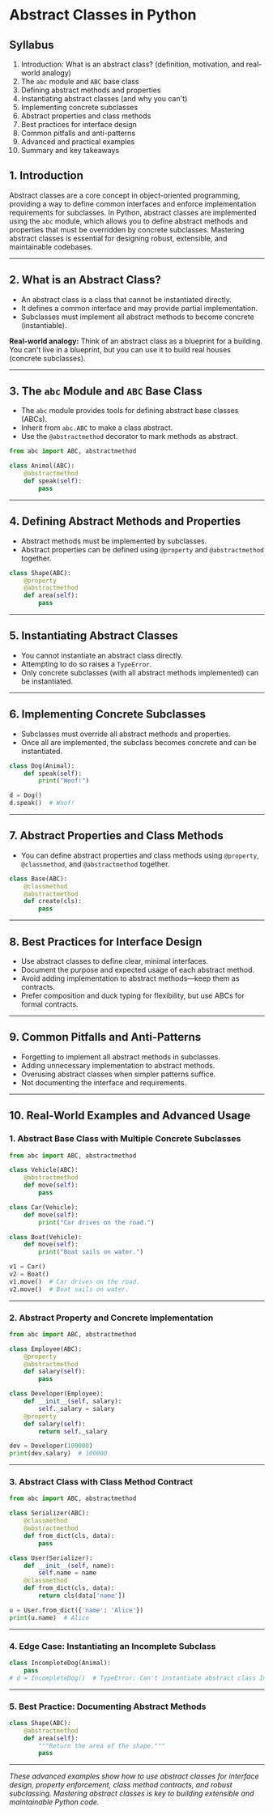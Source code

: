 
# Abstract Classes in Python

## Syllabus

1. Introduction: What is an abstract class? (definition, motivation, and real-world analogy)
2. The `abc` module and `ABC` base class
3. Defining abstract methods and properties
4. Instantiating abstract classes (and why you can't)
5. Implementing concrete subclasses
6. Abstract properties and class methods
7. Best practices for interface design
8. Common pitfalls and anti-patterns
9. Advanced and practical examples
10. Summary and key takeaways

## 1. Introduction

Abstract classes are a core concept in object-oriented programming, providing a way to define common interfaces and enforce implementation requirements for subclasses. In Python, abstract classes are implemented using the `abc` module, which allows you to define abstract methods and properties that must be overridden by concrete subclasses. Mastering abstract classes is essential for designing robust, extensible, and maintainable codebases.

---

## 2. What is an Abstract Class?

- An abstract class is a class that cannot be instantiated directly.
- It defines a common interface and may provide partial implementation.
- Subclasses must implement all abstract methods to become concrete (instantiable).

**Real-world analogy:** Think of an abstract class as a blueprint for a building. You can't live in a blueprint, but you can use it to build real houses (concrete subclasses).

---

## 3. The `abc` Module and `ABC` Base Class

- The `abc` module provides tools for defining abstract base classes (ABCs).
- Inherit from `abc.ABC` to make a class abstract.
- Use the `@abstractmethod` decorator to mark methods as abstract.

```python
from abc import ABC, abstractmethod

class Animal(ABC):
    @abstractmethod
    def speak(self):
        pass
```

---

## 4. Defining Abstract Methods and Properties

- Abstract methods must be implemented by subclasses.
- Abstract properties can be defined using `@property` and `@abstractmethod` together.

```python
class Shape(ABC):
    @property
    @abstractmethod
    def area(self):
        pass
```

---

## 5. Instantiating Abstract Classes

- You cannot instantiate an abstract class directly.
- Attempting to do so raises a `TypeError`.
- Only concrete subclasses (with all abstract methods implemented) can be instantiated.

---

## 6. Implementing Concrete Subclasses

- Subclasses must override all abstract methods and properties.
- Once all are implemented, the subclass becomes concrete and can be instantiated.

```python
class Dog(Animal):
    def speak(self):
        print("Woof!")

d = Dog()
d.speak()  # Woof!
```

---

## 7. Abstract Properties and Class Methods

- You can define abstract properties and class methods using `@property`, `@classmethod`, and `@abstractmethod` together.

```python
class Base(ABC):
    @classmethod
    @abstractmethod
    def create(cls):
        pass
```

---

## 8. Best Practices for Interface Design

- Use abstract classes to define clear, minimal interfaces.
- Document the purpose and expected usage of each abstract method.
- Avoid adding implementation to abstract methods—keep them as contracts.
- Prefer composition and duck typing for flexibility, but use ABCs for formal contracts.

---

## 9. Common Pitfalls and Anti-Patterns

- Forgetting to implement all abstract methods in subclasses.
- Adding unnecessary implementation to abstract methods.
- Overusing abstract classes when simpler patterns suffice.
- Not documenting the interface and requirements.

---

## 10. Real-World Examples and Advanced Usage

### 1. Abstract Base Class with Multiple Concrete Subclasses

```python
from abc import ABC, abstractmethod

class Vehicle(ABC):
    @abstractmethod
    def move(self):
        pass

class Car(Vehicle):
    def move(self):
        print("Car drives on the road.")

class Boat(Vehicle):
    def move(self):
        print("Boat sails on water.")

v1 = Car()
v2 = Boat()
v1.move()  # Car drives on the road.
v2.move()  # Boat sails on water.
```

---

### 2. Abstract Property and Concrete Implementation

```python
from abc import ABC, abstractmethod

class Employee(ABC):
    @property
    @abstractmethod
    def salary(self):
        pass

class Developer(Employee):
    def __init__(self, salary):
        self._salary = salary
    @property
    def salary(self):
        return self._salary

dev = Developer(100000)
print(dev.salary)  # 100000
```

---

### 3. Abstract Class with Class Method Contract

```python
from abc import ABC, abstractmethod

class Serializer(ABC):
    @classmethod
    @abstractmethod
    def from_dict(cls, data):
        pass

class User(Serializer):
    def __init__(self, name):
        self.name = name
    @classmethod
    def from_dict(cls, data):
        return cls(data['name'])

u = User.from_dict({'name': 'Alice'})
print(u.name)  # Alice
```

---

### 4. Edge Case: Instantiating an Incomplete Subclass

```python
class IncompleteDog(Animal):
    pass
# d = IncompleteDog()  # TypeError: Can't instantiate abstract class IncompleteDog with abstract method speak
```

---

### 5. Best Practice: Documenting Abstract Methods

```python
class Shape(ABC):
    @abstractmethod
    def area(self):
        """Return the area of the shape."""
        pass
```

---

*These advanced examples show how to use abstract classes for interface design, property enforcement, class method contracts, and robust subclassing. Mastering abstract classes is key to building extensible and maintainable Python code.*
